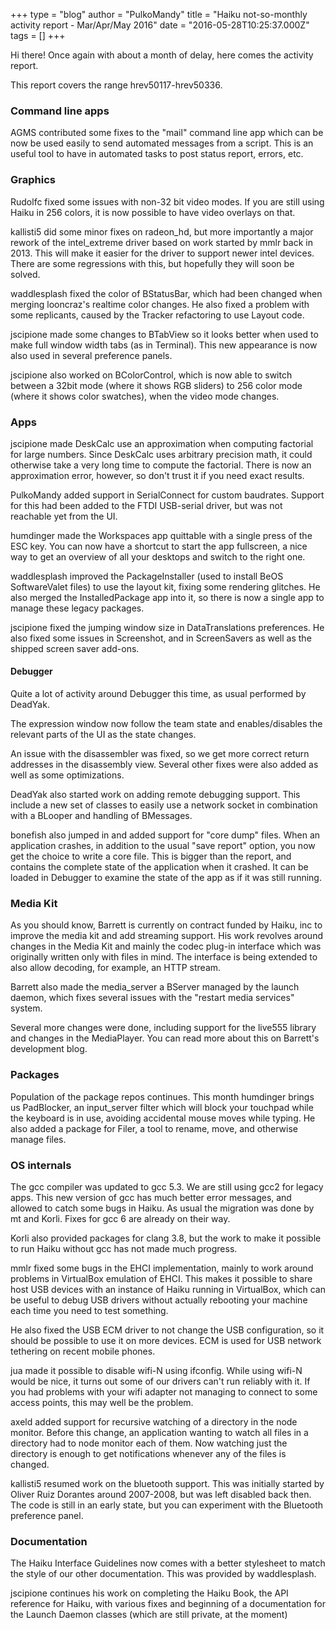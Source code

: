 +++
type = "blog"
author = "PulkoMandy"
title = "Haiku not-so-monthly activity report - Mar/Apr/May 2016"
date = "2016-05-28T10:25:37.000Z"
tags = []
+++

Hi there! Once again with about a month of delay, here comes the activity report.

This report covers the range hrev50117-hrev50336.

<h3>Command line apps</h3>
AGMS contributed some fixes to the "mail" command line app which can be now be used easily to send automated messages from a script. This is an useful tool to have in automated tasks to post status report, errors, etc.
<!--break-->
<h3>Graphics</h3>

Rudolfc fixed some issues with non-32 bit video modes. If you are still using Haiku in 256 colors, it is now possible to have video overlays on that.

kallisti5 did some minor fixes on radeon_hd, but more importantly a major rework of the intel_extreme driver based on work started by mmlr back in 2013. This will make it easier for the driver to support newer intel devices. There are some regressions with this, but hopefully they will soon be solved.

waddlesplash fixed the color of BStatusBar, which had been changed when merging looncraz's realtime color changes. He also fixed a problem with some replicants, caused by the Tracker refactoring to use Layout code.

jscipione made some changes to BTabView so it looks better when used to make full window width tabs (as in Terminal). This new appearance is now also used in several preference panels.

jscipione also worked on BColorControl, which is now able to switch between a 32bit mode (where it shows RGB sliders) to 256 color mode (where it shows color swatches), when the video mode changes.

<h3>Apps</h3>

jscipione made DeskCalc use an approximation when computing factorial for large numbers. Since DeskCalc uses arbitrary precision math, it could otherwise take a very long time to compute the factorial. There is now an approximation error, however, so don't trust it if you need exact results.

PulkoMandy added support in SerialConnect for custom baudrates. Support for this had been added to the FTDI USB-serial driver, but was not reachable yet from the UI.

humdinger made the Workspaces app quittable with a single press of the ESC key. You can now have a shortcut to start the app fullscreen, a nice way to get an overview of all your desktops and switch to the right one.

waddlesplash improved the PackageInstaller (used to install BeOS SoftwareValet files) to use the layout kit, fixing some rendering glitches. He also merged the InstalledPackage app into it, so there is now a single app to manage these legacy packages.

jscipione fixed the jumping window size in DataTranslations preferences. He also fixed some issues in Screenshot, and in ScreenSavers as well as the shipped screen saver add-ons.

<h4>Debugger</h4>

Quite a lot of activity around Debugger this time, as usual performed by DeadYak.

The expression window now follow the team state and enables/disables the relevant parts of the UI as the state changes.

An issue with the disassembler was fixed, so we get more correct return addresses in the disassembly view. Several other fixes were also added as well as some optimizations.

DeadYak also started work on adding remote debugging support. This include a new set of classes to easily use a network socket in combination with a BLooper and handling of BMessages.

bonefish also jumped in and added support for "core dump" files. When an application crashes, in addition to the usual "save report" option, you now get the choice to write a core file. This is bigger than the report, and contains the complete state of the application when it crashed. It can be loaded in Debugger to examine the state of the app as if it was still running.

<h3>Media Kit</h3>

As you should know, Barrett is currently on contract funded by Haiku, inc to improve the media kit and add streaming support. His work revolves around changes in the Media Kit and mainly the codec plug-in interface which was originally written only with files in mind. The interface is being extended to also allow decoding, for example, an HTTP stream.

Barrett also made the media_server a BServer managed by the launch daemon, which fixes several issues with the "restart media services" system.

Several more changes were done, including support for the live555 library and changes in the MediaPlayer. You can read more about this on Barrett's development blog.

<h3>Packages</h3>

Population of the package repos continues. This month humdinger brings us PadBlocker, an input_server filter which will block your touchpad while the keyboard is in use, avoiding accidental mouse moves while typing. He also added a package for Filer, a tool to rename, move, and otherwise manage files.

<h3>OS internals</h3>

The gcc compiler was updated to gcc 5.3. We are still using gcc2 for legacy apps. This new version of gcc has much better error messages, and allowed to catch some bugs in Haiku. As usual the migration was done by mt and Korli. Fixes for gcc 6 are already on their way.

Korli also provided packages for clang 3.8, but the work to make it possible to run Haiku without gcc has not made much progress.

mmlr fixed some bugs in the EHCI implementation, mainly to work around problems in VirtualBox emulation of EHCI. This makes it possible to share host USB devices with an instance of Haiku running in VirtualBox, which can be useful to debug USB drivers without actually rebooting your machine each time you need to test something.

He also fixed the USB ECM driver to not change the USB configuration, so it should be possible to use it on more devices. ECM is used for USB network tethering on recent mobile phones.

jua made it possible to disable wifi-N using ifconfig. While using wifi-N would be nice, it turns out some of our drivers can't run reliably with it. If you had problems with your wifi adapter not managing to connect to some access points, this may well be the problem.

axeld added support for recursive watching of a directory in the node monitor. Before this change, an application wanting to watch all files in a directory had to node monitor each of them. Now watching just the directory is enough to get notifications whenever any of the files is changed.

kallisti5 resumed work on the bluetooth support. This was initially started by Oliver Ruiz Dorantes around 2007-2008, but was left disabled back then. The code is still in an early state, but you can experiment with the Bluetooth preference panel.

<h3>Documentation</h3>

The Haiku Interface Guidelines now comes with a better stylesheet to match the style of our other documentation. This was provided by waddlesplash.

jscipione continues his work on completing the Haiku Book, the API reference for Haiku, with various fixes and beginning of a documentation for the Launch Daemon classes (which are still private, at the moment)
